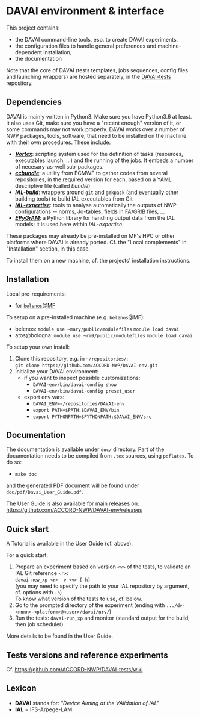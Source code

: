 DAVAI environment & interface
=============================

This project contains:

* the DAVAI command-line tools, esp. to create DAVAI experiments,
* the configuration files to handle general preferences and machine-dependent installation,
* the documentation

Note that the core of DAVAI (tests templates, jobs sequences, config files and launching wrappers) are hosted
separately, in the [DAVAI-tests](https://github.com/ACCORD-NWP/DAVAI-tests) repository.

Dependencies
------------

DAVAI is mainly written in Python3. Make sure you have Python3.6 at least.
It also uses Git, make sure you have a "recent enough" version of it, or some commands may not work properly.
DAVAI works over a number of NWP packages, tools, software, that need to be installed on the machine with their own
procedures. These include:

* [_**Vortex**_](https://opensource.umr-cnrm.fr/projects/vortex):
  scripting system used for the definition of tasks (resources, executables launch, ...) and the running
  of the jobs. It embeds a number of necesary-as-well sub-packages.
* [_**ecbundle**_](https://git.ecmwf.int/projects/ECSDK/repos/ecbundle):
  a utility from ECMWF to gather codes from several repositories, in the required version for each,
  based on a YAML descriptive file (called _bundle_)
* [_**IAL-build**_](https://github.com/ACCORD-NWP/IAL-build):
  wrappers around `git` and `gmkpack` (and eventually other building tools) to build IAL executables from Git
* [_**IAL-expertise**_](https://github.com/ACCORD-NWP/IAL-expertise):
  tools to analyse automatically the outputs of NWP configurations -- norms, Jo-tables, fields in FA/GRIB files, ...
* [_**EPyGrAM**_](https://github.com/UMR-CNRM/EPyGrAM): a Python library for handling output data from the IAL models;
  it is used here within _IAL-expertise_.

These packages may already be pre-installed on MF's HPC or other platforms where DAVAI is already ported.
Cf. the "Local complements" in "Installation" section, in this case.

To install them on a new machine, cf. the projects' installation instructions.

Installation
------------

Local pre-requirements:
* for [`belenos`@MF](doc/belenos.md)

To setup on a pre-installed machine (e.g. `belenos`@MF):
* belenos: `module use ~mary/public/modulefiles`
           `module load davai`
* atos@bologna: `module use ~rm9/public/modulefiles`
                `module load davai`

To setup your own install:
1. Clone this repository, e.g. in `~/repositories/`:\
   `git clone https://github.com/ACCORD-NWP/DAVAI-env.git`
2. Initialize your DAVAI environment:
   - if you want to inspect possible customizations:
     - `DAVAI-env/bin/davai-config show`
     - `DAVAI-env/bin/davai-config preset_user`
   - export env vars:
     - `DAVAI_ENV=~/repositories/DAVAI-env`
     - `export PATH=$PATH:$DAVAI_ENV/bin`
     - `export PYTHONPATH=$PYTHONPATH:$DAVAI_ENV/src`

Documentation
-------------

The documentation is available under `doc/` directory.
Part of the documentation needs to be compiled from `.tex` sources, using `pdflatex`.
To do so:

* `make doc`

and the generated PDF document will be found under `doc/pdf/Davai_User_Guide.pdf`.

The User Guide is also available for main releases on: https://github.com/ACCORD-NWP/DAVAI-env/releases

Quick start
-----------

A Tutorial is available in the User Guide (cf. above).

For a quick start:

1. Prepare an experiment based on version `<v>` of the tests, to validate an IAL Git reference `<r>`:\
   `davai-new_xp <r> -v <v> [-h]`\
   (you may need to specify the path to your IAL repository by argument, cf. options with `-h`)\
   To know what version of the tests to use, cf. below.
2. Go to the prompted directory of the experiment (ending with `.../dv-<nnnn>-<platform>@<user>/davai/nrv/`)
3. Run the tests: `davai-run_xp` and monitor (standard output for the build, then job scheduler).

More details to be found in the User Guide.

Tests versions and reference experiments
----------------------------------------

Cf. https://github.com/ACCORD-NWP/DAVAI-tests/wiki

Lexicon
-------

* **DAVAI** stands for: _"Device Aiming at the VAlidation of IAL"_
* **IAL** = IFS-Arpege-LAM

